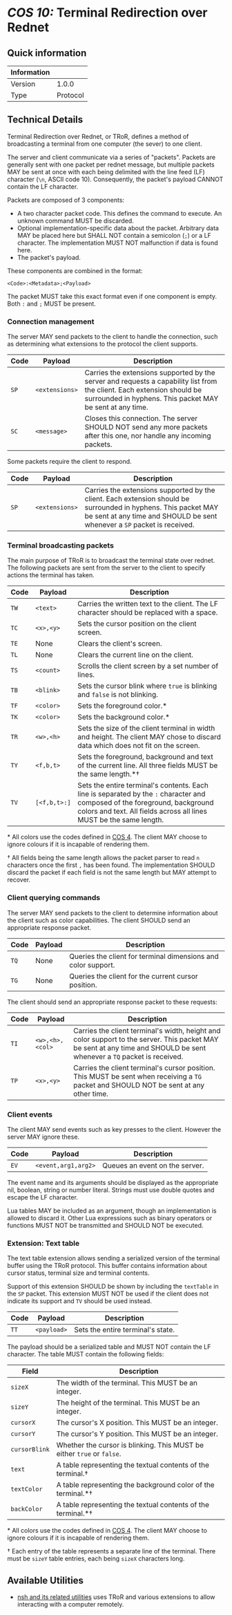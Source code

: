 # *COS 10:* Terminal Redirection over Rednet

## Quick information
| Information |                                                                |
| ----------- | -------------------------------------------------------------- |
| Version     | 1.0.0                                                          |
| Type        | Protocol                                                       |

## Technical Details
Terminal Redirection over Rednet, or TRoR, defines a method of broadcasting a
terminal from one computer (the sever) to one client.

The server and client communicate via a series of "packets". Packets are
generally sent with one packet per rednet message, but multiple packets MAY
be sent at once with each being delimited with the line feed (LF) character
(`\n`, ASCII code 10). Consequently, the packet's payload CANNOT contain the LF
character.

Packets are composed of 3 components:

 - A two character packet code. This defines the command to execute. An unknown
   command MUST be discarded.
 - Optional implementation-specific data about the packet. Arbitrary data MAY be
   placed here but SHALL NOT contain a semicolon (`;`) or a LF character. The
   implementation MUST NOT malfunction if data is found here.
 - The packet's payload.

These components are combined in the format:
```
<Code>:<Metadata>;<Payload>
```

The packet MUST take this exact format even if one component is empty. Both
`:` and `;` MUST be present.

### Connection management
The server MAY send packets to the client to handle the connection, such as
determining what extensions to the protocol the client supports.

| Code | Payload         | Description                                         |
| ---- | --------------- | --------------------------------------------------- |
| `SP` | `<extensions>`  | Carries the extensions supported by the server and requests a capability list from the client. Each extension should be surrounded in hyphens. This packet MAY be sent at any time. |
| `SC` | `<message>`     | Closes this connection. The server SHOULD NOT send any more packets after this one, nor handle any incoming packets. |

Some packets require the client to respond.

| Code | Payload         | Description                                         |
| ---- | --------------- | --------------------------------------------------- |
| `SP` | `<extensions>`  | Carries the extensions supported by the client. Each extension should be surrounded in hyphens. This packet MAY be sent at any time and SHOULD be sent whenever a `SP` packet is received. |

### Terminal broadcasting packets
The main purpose of TRoR is to broadcast the terminal state over rednet. The
following packets  are sent from the server to the client to specify actions the
terminal has taken.

| Code | Payload         | Description                                                                 |
| ---- | --------------- | ----------------------------------------------------------------------------|
| `TW` | `<text>`        | Carries the written text to the client. The LF character should be replaced with a space. |
| `TC` | `<x>,<y>`       | Sets the cursor position on the client screen.                              |
| `TE` | None            | Clears the client's screen.                                                 |
| `TL` | None            | Clears the current line on the client.                                      |
| `TS` | `<count>`       | Scrolls the client screen by a set number of lines.                         |
| `TB` | `<blink>`       | Sets the cursor blink where `true` is blinking and `false` is not blinking. |
| `TF` | `<color>`       | Sets the foreground color.\*                                                |
| `TK` | `<color>`       | Sets the background color.\*                                                |
| `TR` | `<w>,<h>`       | Sets the size of the client terminal in width and height. The client MAY chose to discard data which does not fit on the screen. |
| `TY` | `<f,b,t>`       | Sets the foreground, background and text of the current line. All three fields MUST be the same length.\*†                       |
| `TV` | `[<f,b,t>:]`    | Sets the entire terminal's contents. Each line is separated by the `:` character and composed of the foreground, background colors and text. All fields across all lines MUST be the same length. |

\* All colors use the codes defined in [COS 4][cospaint]. The client MAY choose
to ignore colours if it is incapable of rendering them.

† All fields being the same length allows the packet parser to read `n`
characters once the first `,` has been found. The implementation SHOULD discard
the packet if each field is not the same length but MAY attempt to recover.

### Client querying commands
The server MAY send packets to the client to determine information about the
client such as color capabilities. The client SHOULD send an appropriate
response packet.

| Code | Payload         | Description                                                   |
| ---- | --------------- | ------------------------------------------------------------- |
| `TQ` | None            | Queries the client for terminal dimensions and color support. |
| `TG` | None            | Queries the client for the current cursor position.           |

The client should send an appropriate response packet to these requests:

| Code | Payload         | Description                                         |
| ---- | --------------- | --------------------------------------------------- |
| `TI` | `<w>,<h>,<col>` | Carries the client terminal's width, height and color support to the server. This packet MAY be sent at any time and SHOULD be sent whenever a `TQ` packet is received. |
| `TP` | `<x>,<y>`       | Carries the client terminal's cursor position. This MUST be sent when receiving a `TG` packet and SHOULD NOT be sent at any other time. |

### Client events
The client MAY send events such as key presses to the client. However the server
MAY ignore these.

| Code | Payload             | Description                                     |
| ---- | ------------------- | ----------------------------------------------- |
| `EV` | `<event,arg1,arg2>` | Queues an event on the server.                  |

The event name and its arguments should be displayed as the appropriate nil,
boolean, string or number literal. Strings must use double quotes and escape the
LF character.

Lua tables MAY be included as an argument, though an implementation is allowed to
discard it. Other Lua expressions such as binary operators or functions MUST NOT
be transmitted and SHOULD NOT be executed.

### Extension: Text table
The text table extension allows sending a serialized version of the terminal
buffer using the TRoR protocol. This buffer contains information about
cursor status, terminal size and terminal contents.

Support of this extension SHOULD be shown by including the `textTable` in the
`SP` packet. This extension MUST NOT be used if the client does not indicate its
support and `TV` should be used instead.

| Code | Payload         | Description                                         |
| ---- | --------------- | --------------------------------------------------- |
| `TT` | `<payload>`     | Sets the entire terminal's state.                   |

The payload should be a serialized table and MUST NOT contain the LF character.
The table MUST contain the following fields:

| Field         | Description                                                  |
| ------------- | ------------------------------------------------------------ |
| `sizeX`       | The width of the terminal. This MUST be an integer.          |
| `sizeY`       | The height of the terminal. This MUST be an integer.         |
| `cursorX`     | The cursor's X position. This MUST be an integer.            |
| `cursorY`     | The cursor's Y position. This MUST be an integer.            |
| `cursorBlink` | Whether the cursor is blinking. This MUST be either `true` or `false`. |
| `text`        | A table representing the textual contents of the terminal.†  |
| `textColor`   | A table representing the background color of the terminal.\*†|
| `backColor`   | A table representing the textual contents of the terminal.\*†|

\* All colors use the codes defined in [COS 4][cospaint]. The client MAY choose
to ignore colours if it is incapable of rendering them.

† Each entry of the table represents a separate line of the terminal. There must
be `sizeY` table entries, each being `sizeX` characters long.

## Available Utilities
 - [nsh and its related utilities](https://github.com/lyqyd/cc-netshell/) uses
   TRoR and various extensions to allow interacting with a computer remotely.

[cospaint]: /File-Formats/image/paint.md#color-codes "COS 4: Paintutils Image"
